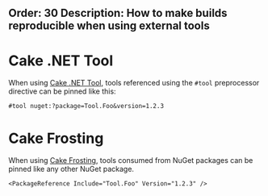 Order: 30
Description: How to make builds reproducible when using external tools
---

# Cake .NET Tool

When using [Cake .NET Tool], tools referenced using the `#tool` preprocessor directive can be pinned like this:

```
#tool nuget:?package=Tool.Foo&version=1.2.3
```

# Cake Frosting

When using [Cake Frosting], tools consumed from NuGet packages can be pinned like any other NuGet package.

```
<PackageReference Include="Tool.Foo" Version="1.2.3" />
```

[Cake .NET Tool]: /docs/running-builds/runners/dotnet-tool
[Cake Frosting]: /docs/running-builds/runners/cake-frosting
